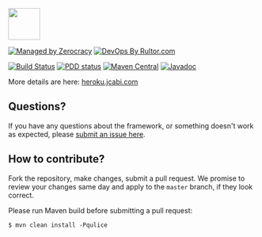 <img src="http://img.jcabi.com/logo-square.svg" width="64px" height="64px" />

[![Managed by Zerocracy](http://www.0crat.com/badge/C3RUBL5H9.svg)](http://www.0crat.com/p/C3RUBL5H9)
[![DevOps By Rultor.com](http://www.rultor.com/b/jcabi/jcabi-heroku-maven-plugin)](http://www.rultor.com/p/jcabi/jcabi-heroku-maven-plugin)

[![Build Status](https://travis-ci.org/jcabi/jcabi-heroku-maven-plugin.svg?branch=master)](https://travis-ci.org/jcabi/jcabi-heroku-maven-plugin)
[![PDD status](http://www.0pdd.com/svg?name=jcabi/jcabi-heroku-maven-plugin)](http://www.0pdd.com/p?name=jcabi/jcabi-heroku-maven-plugin)
[![Maven Central](https://maven-badges.herokuapp.com/maven-central/com.jcabi/jcabi-heroku-maven-plugin/badge.svg)](https://maven-badges.herokuapp.com/maven-central/com.jcabi/jcabi-heroku-maven-plugin)
[![Javadoc](https://javadoc-emblem.rhcloud.com/doc/com.jcabi/jcabi-heroku-maven-plugin/badge.svg)](http://www.javadoc.io/doc/com.jcabi/jcabi-heroku-maven-plugin)

More details are here: [heroku.jcabi.com](http://heroku.jcabi.com/index.html)

## Questions?

If you have any questions about the framework, or something doesn't work as expected,
please [submit an issue here](https://github.com/jcabi/jcabi-heroku-maven-plugin/issues/new).

## How to contribute?

Fork the repository, make changes, submit a pull request.
We promise to review your changes same day and apply to
the `master` branch, if they look correct.

Please run Maven build before submitting a pull request:

```
$ mvn clean install -Pqulice
```
